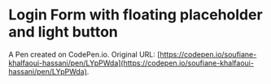 # Login Form with floating placeholder and light button

A Pen created on CodePen.io. Original URL: [https://codepen.io/soufiane-khalfaoui-hassani/pen/LYpPWda](https://codepen.io/soufiane-khalfaoui-hassani/pen/LYpPWda).

